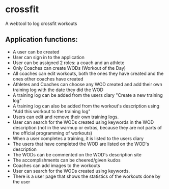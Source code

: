 # crossfit
A webtool to log crossfit workouts

## Application functions:
* A user can be created
* User can sign in to the application
* User can be assigned 2 roles: a coach and an athlete
* Only Coaches can create WODs (Workout of the Day)
* All coaches can edit workouts, both the ones they have created and the ones other coaches have created
* Athletes and Coaches can choose any WOD created and add their own training log with the date they did the WOD
* A training log can be added from the users diary "Create a new training log"
* A training log can also be added from the workout's description using "Add this workout to the training log"
* Users can edit and remove their own training logs.
* User can search for the WODs created using keywords in the WOD description (not in the warmup or extras, because they are not parts of the official programming of workouts)
* When a user completes a training, it is listed to the users diary
* The users that have completed the WOD are listed on the WOD's description
* The WODs can be commented on the WOD's description site
* The accomplishments can be cheered/given kudos
* Coaches can add images to the workouts
* User can search for the WODs created using keywords.
* There is a user page that shows the statistics of the workouts done by the user
